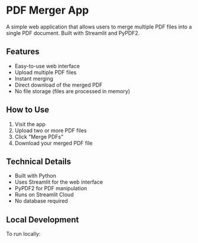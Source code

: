 # PDF Merger App

A simple web application that allows users to merge multiple PDF files into a single PDF document. Built with Streamlit and PyPDF2.

## Features
- Easy-to-use web interface
- Upload multiple PDF files
- Instant merging
- Direct download of the merged PDF
- No file storage (files are processed in memory)

## How to Use
1. Visit the app
2. Upload two or more PDF files
3. Click "Merge PDFs"
4. Download your merged PDF file

## Technical Details
- Built with Python
- Uses Streamlit for the web interface
- PyPDF2 for PDF manipulation
- Runs on Streamlit Cloud
- No database required

## Local Development
To run locally:
